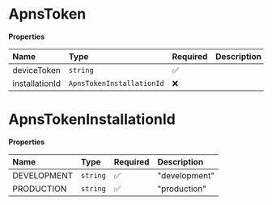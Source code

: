 # ApnsToken

**Properties**

| Name           | Type                      | Required | Description |
| :------------- | :------------------------ | :------- | :---------- |
| deviceToken    | `string`                  | ✅       |             |
| installationId | `ApnsTokenInstallationId` | ❌       |             |

# ApnsTokenInstallationId

**Properties**

| Name        | Type     | Required | Description   |
| :---------- | :------- | :------- | :------------ |
| DEVELOPMENT | `string` | ✅       | "development" |
| PRODUCTION  | `string` | ✅       | "production"  |
